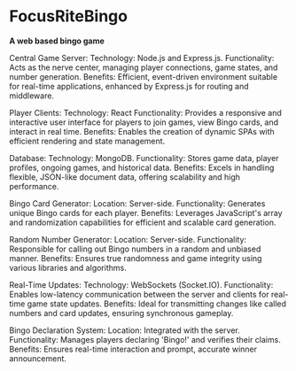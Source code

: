 # FocusRiteBingo
<b>A web based bingo game</b>

Central Game Server:
Technology: Node.js and Express.js.
Functionality: Acts as the nerve center, managing player connections, game states, and number generation.
Benefits: Efficient, event-driven environment suitable for real-time applications, enhanced by Express.js for routing and middleware.

Player Clients:
Technology: React
Functionality: Provides a responsive and interactive user interface for players to join games, view Bingo cards, and interact in real time.
Benefits: Enables the creation of dynamic SPAs with efficient rendering and state management.

Database:
Technology: MongoDB.
Functionality: Stores game data, player profiles, ongoing games, and historical data.
Benefits: Excels in handling flexible, JSON-like document data, offering scalability and high performance.

Bingo Card Generator:
Location: Server-side.
Functionality: Generates unique Bingo cards for each player.
Benefits: Leverages JavaScript's array and randomization capabilities for efficient and scalable card generation.

Random Number Generator:
Location: Server-side.
Functionality: Responsible for calling out Bingo numbers in a random and unbiased manner.
Benefits: Ensures true randomness and game integrity using various libraries and algorithms.

Real-Time Updates:
Technology: WebSockets (Socket.IO).
Functionality: Enables low-latency communication between the server and clients for real-time game state updates.
Benefits: Ideal for transmitting changes like called numbers and card updates, ensuring synchronous gameplay.

Bingo Declaration System:
Location: Integrated with the server.
Functionality: Manages players declaring 'Bingo!' and verifies their claims.
Benefits: Ensures real-time interaction and prompt, accurate winner announcement.
